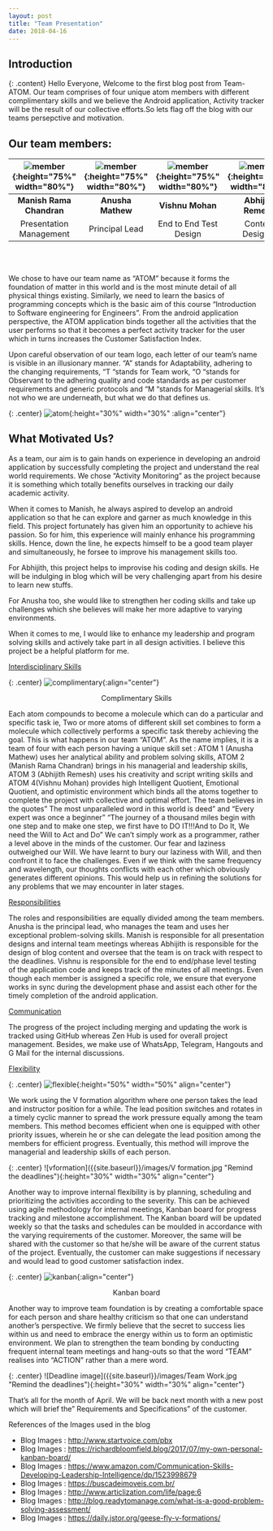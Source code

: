 ```yaml
---
layout: post
title: "Team Presentation"
date: 2018-04-16
---
```


## Introduction
{: .content}
Hello Everyone, Welcome to the first blog post from Team- ATOM. Our team comprises of four unique atom members with different complimentary skills and we believe the Android application, Activity tracker will be the result of our collective efforts.So lets flag off the blog with our teams persepctive and motivation.


## Our team members:



| ![member]({{site.baseurl}}/images/Abhijith.PNG "Remind the deadlines"){:height="75%" width="80%"}  | ![member]({{site.baseurl}}/images/Anusha.PNG "Remind the deadlines"){:height="75%" width="80%"} | ![member]({{site.baseurl}}/images/Vishnu.PNG "Remind the deadlines"){:height="75%" width="80%"} | ![member]({{site.baseurl}}/images/Manish.PNG "Remind the deadlines"){:height="75%" width="80%"} |
| :---: | :---: | :---: | :---: |
| <strong>Manish Rama Chandran</strong>  | <strong>Anusha Mathew</strong>  |    <strong>Vishnu Mohan</strong>      | <strong>Abhijith Remesh</strong> |
| Presentation Management | Principal Lead | End to End Test Design | Content Designer |

<br>
<br>
 


We chose to have our team name as “ATOM” because it forms the foundation of
matter in this world and is the most minute detail of all physical things existing.
Similarly, we need to learn the basics of programming concepts which is the basic
aim of this course “Introduction to Software engineering for Engineers”. From
the android application perspective, the ATOM application binds together all the
activities that the user performs so that it becomes a perfect activity tracker for
the user which in turns increases the Customer Satisfaction Index.


Upon careful observation of our team logo, each letter of our team’s name is
visible in an illusionary manner. “A” stands for Adaptability, adhering to the
changing requirements, “T “stands for Team work, “O “stands for Observant to
the adhering quality and code standards as per customer requirements and generic
protocols and “M “stands for Managerial skills. It’s not who we are underneath,
but what we do that defines us.


{: .center}
![atom]({{site.baseurl}}/images/atom.png "Remind the deadlines"){:height="30%" width="30%" :align="center"}













## What Motivated Us?


As a team, our aim is to gain hands on experience in developing an android
application by successfully completing the project and understand the real world
requirements. We chose “Activity Monitoring” as the project because it is
something which totally benefits ourselves in tracking our daily academic
activity.



When it comes to Manish, he always aspired to develop an android application
so that he can explore and garner as much knowledge in this field. This project
fortunately has given him an opportunity to achieve his passion. So for him, this
experience will mainly enhance his programming skills. Hence, down the line, he
expects himself to be a good team player and simultaneously, he forsee to
improve his management skills too.

For Abhijith, this project helps to improvise his coding and design skills. He will
be indulging in blog which will be very challenging apart from his desire to learn
new stuffs.

For Anusha too, she would like to strengthen her coding skills and take up
challenges which she believes will make her more adaptive to varying
environments.

When it comes to me, I would like to enhance my leadership and program solving
skills and actively take part in all design activities. I believe this project be a
helpful platform for me.

<u>Interdisciplinary Skills</u>


 {: .center}
 ![complimentary]({{site.baseurl}}/images/Interdisciplinary.png "Remind the deadlines"){:align="center"}
 
 <p2><center>Complimentary Skills</center></p2>


Each atom compounds to become a molecule which can do a particular and
specific task ie, Two or more atoms of different skill set combines to form a
molecule which collectively performs a specific task thereby achieving the goal.
This is what happens in our team “ATOM”. As the name implies, it is a team of
four with each person having a unique skill set : ATOM 1 (Anusha Mathew) uses
her analytical ability and problem solving skills, ATOM 2 (Manish Rama
Chandran) brings in his managerial and leadership skills, ATOM 3 (Abhijith
Remesh) uses his creativity and script writing skills and ATOM 4(Vishnu
Mohan) provides high Intelligent Quotient, Emotional Quotient, and optimistic
environment which binds all the atoms together to complete the project with
collective and optimal effort. The team believes in the quotes” The most
unparalleled word in this world is deed” and “Every expert was once a beginner”
“The journey of a thousand miles begin with one step and to make one step, we
first have to DO IT!!!And to Do It, We need the Will to Act and Do”
We can’t simply work as a programmer, rather a level above in the minds of the
customer. Our fear and laziness outweighed our Will. We have learnt to bury our
laziness with Will, and then confront it to face the challenges. Even if we think
with the same frequency and wavelength, our thoughts conflicts with each other
which obviously generates different opinions. This would help us in refining the
solutions for any problems that we may encounter in later stages.

<u>Responsibilities</u>

The roles and responsibilities are equally divided among the team members.
Anusha is the principal lead, who manages the team and uses her exceptional
problem-solving skills. Manish is responsible for all presentation designs and
internal team meetings whereas Abhijith is responsible for the design of blog
content and oversee that the team is on track with respect to the deadlines.
Vishnu is responsible for the end to end/phase level testing of the application
code and keeps track of the minutes of all meetings. Even though each member
is assigned a specific role, we ensure that everyone works in sync during the
development phase and assist each other for the timely completion of the
android application.

<u>Communication</u>

The progress of the project including merging and updating the work is tracked
using GitHub whereas Zen Hub is used for overall project management. Besides,
we make use of WhatsApp, Telegram, Hangouts and G Mail for the internal
discussions.

<u>Flexibility</u>


{: .center}
![flexible]({{site.baseurl}}/images/Flexible.jpg "Remind the deadlines"){:height="50%" width="50%" align="center"}
 


We work using the V formation algorithm where one person takes the lead and
instructor position for a while. The lead position switches and rotates in a timely
cyclic manner to spread the work pressure equally among the team members. This
method becomes efficient when one is equipped with other priority issues,
wherein he or she can delegate the lead position among the members for efficient
progress. Eventually, this method will improve the managerial and leadership
skills of each person. 


{: .center}
![vformation]({{site.baseurl}}/images/V formation.jpg "Remind the deadlines"){:height="30%" width="30%" align="center"} 



Another way to improve internal flexibility is by planning,
scheduling and prioritizing the activities according to the severity. This can be
achieved using agile methodology for internal meetings, Kanban board for
progress tracking and milestone accomplishment. The Kanban board will be
updated weekly so that the tasks and schedules can be moulded in accordance
with the varying requirements of the customer. Moreover, the same will be shared
with the customer so that he/she will be aware of the current status of the project.
Eventually, the customer can make suggestions if necessary and would lead to
good customer satisfaction index.


{: .center}
![kanban]({{site.baseurl}}/images/kanban-board.png "Remind the deadlines"){:align="center"}

<p2><center>Kanban board</center></p2>



Another way to improve team foundation is by creating a comfortable space for
each person and share healthy criticism so that one can understand another’s
perspective. We firmly believe that the secret to success lies within us and need
to embrace the energy within us to form an optimistic environment. We plan to
strengthen the team bonding by conducting frequent internal team meetings and
hang-outs so that the word “TEAM” realises into “ACTION” rather than a mere
word.


{: .center}
![Deadline image]({{site.baseurl}}/images/Team Work.jpg "Remind the deadlines"){:height="30%" width="30%" align="center"} 


That’s all for the month of April. We will be back next month with a new post
which will brief the” Requirements and Specifications” of the customer.


References of the Images used in the blog


* Blog Images : http://www.startvoice.com/pbx
* Blog Images : https://richardbloomfield.blog/2017/07/my-own-personal-kanban-board/
* Blog Images : https://www.amazon.com/Communication-Skills-Developing-Leadership-Intelligence/dp/1523998679
* Blog Images : https://buscadeimoveis.com.br/
* Blog Images : http://www.articlization.com/life/page:6
* Blog Images : http://blog.readytomanage.com/what-is-a-good-problem-solving-assessment/
* Blog Images : https://daily.jstor.org/geese-fly-v-formations/






